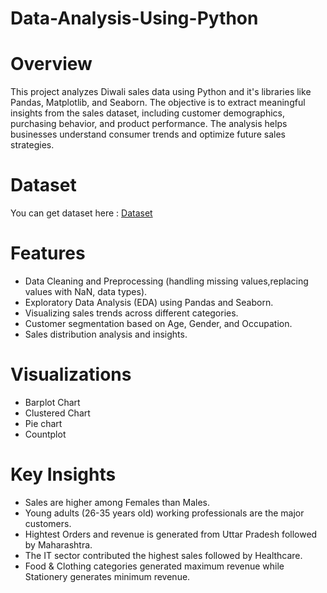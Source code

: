 # Data-Analysis-Using-Python

# Overview 
This project analyzes Diwali sales data using Python and it's libraries like Pandas, Matplotlib, and Seaborn. The objective is to extract meaningful insights from the sales dataset, including customer demographics, purchasing behavior, and product performance. The analysis helps businesses understand consumer trends and optimize future sales strategies.

# Dataset 
You can get dataset here : [Dataset](https://github.com/Rohitpatil1304/Data-Analysis-Using-Python/blob/main/Diwali%20Sales%20Dataset.csv)

# Features
- Data Cleaning and Preprocessing (handling missing values,replacing values with NaN, data types).
- Exploratory Data Analysis (EDA) using Pandas and Seaborn.
- Visualizing sales trends across different categories.
- Customer segmentation based on Age, Gender, and Occupation.
- Sales distribution analysis and insights.

# Visualizations 
- Barplot Chart
- Clustered Chart
- Pie chart
- Countplot

# Key Insights
- Sales are higher among Females than Males.
- Young adults (26-35 years old) working professionals are the major customers.
- Hightest Orders and revenue is generated from Uttar Pradesh followed by Maharashtra.
- The IT sector contributed the highest sales followed by Healthcare.
- Food & Clothing categories generated maximum revenue while Stationery generates minimum revenue.


